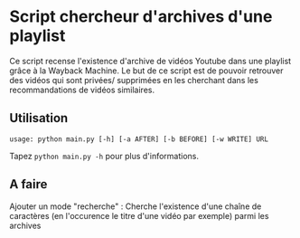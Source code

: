 # Script chercheur d'archives d'une playlist

Ce script recense l'existence d'archive de vidéos Youtube dans une playlist grâce à la Wayback Machine. Le but de ce script est de pouvoir retrouver des vidéos qui sont privées/ supprimées en les cherchant dans les recommandations de vidéos similaires.

## Utilisation

```
usage: python main.py [-h] [-a AFTER] [-b BEFORE] [-w WRITE] URL
```
Tapez 
```python main.py -h```
pour plus d'informations.

## A faire

Ajouter un mode "recherche" : Cherche l'existence d'une chaîne de caractères (en l'occurence le titre d'une vidéo par exemple) 
parmi les archives
